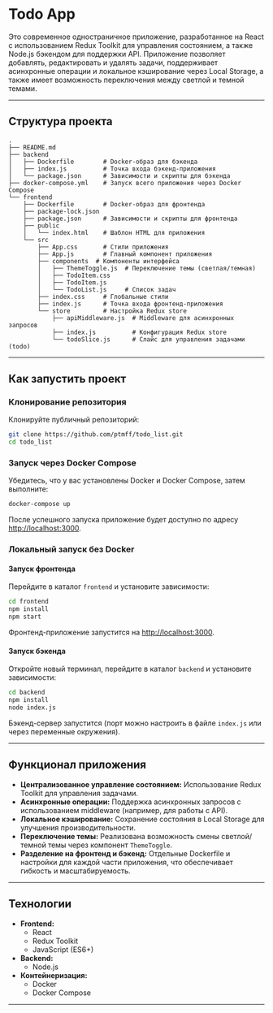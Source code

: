 # Todo App

Это современное одностраничное приложение, разработанное на React с использованием Redux Toolkit для управления состоянием, а также Node.js бэкендом для поддержки API. Приложение позволяет добавлять, редактировать и удалять задачи, поддерживает асинхронные операции и локальное кэширование через Local Storage, а также имеет возможность переключения между светлой и темной темами.

---

## Структура проекта

```
.
├── README.md
├── backend
│   ├── Dockerfile        # Docker-образ для бэкенда
│   ├── index.js          # Точка входа бэкенд-приложения
│   └── package.json      # Зависимости и скрипты для бэкенда
├── docker-compose.yml    # Запуск всего приложения через Docker Compose
└── frontend
    ├── Dockerfile        # Docker-образ для фронтенда
    ├── package-lock.json
    ├── package.json      # Зависимости и скрипты для фронтенда
    ├── public
    │   └── index.html    # Шаблон HTML для приложения
    └── src
        ├── App.css       # Стили приложения
        ├── App.js        # Главный компонент приложения
        ├── components  # Компоненты интерфейса
        │   ├── ThemeToggle.js  # Переключение темы (светлая/темная)
        │   ├── TodoItem.css
        │   ├── TodoItem.js
        │   └── TodoList.js     # Список задач
        ├── index.css     # Глобальные стили
        ├── index.js      # Точка входа фронтенд-приложения
        └── store         # Настройка Redux store
            ├── apiMiddleware.js  # Middleware для асинхронных запросов
            ├── index.js          # Конфигурация Redux store
            └── todoSlice.js      # Слайс для управления задачами (todo)
```

---

## Как запустить проект

### Клонирование репозитория

Клонируйте публичный репозиторий:

```bash
git clone https://github.com/ptmff/todo_list.git
cd todo_list
```

### Запуск через Docker Compose

Убедитесь, что у вас установлены Docker и Docker Compose, затем выполните:

```bash
docker-compose up
```

После успешного запуска приложение будет доступно по адресу [http://localhost:3000](http://localhost:3000).

### Локальный запуск без Docker

#### Запуск фронтенда

Перейдите в каталог `frontend` и установите зависимости:

```bash
cd frontend
npm install
npm start
```

Фронтенд-приложение запустится на [http://localhost:3000](http://localhost:3000).

#### Запуск бэкенда

Откройте новый терминал, перейдите в каталог `backend` и установите зависимости:

```bash
cd backend
npm install
node index.js
```

Бэкенд-сервер запустится (порт можно настроить в файле `index.js` или через переменные окружения).

---

## Функционал приложения

- **Централизованное управление состоянием:** Использование Redux Toolkit для управления задачами.
- **Асинхронные операции:** Поддержка асинхронных запросов с использованием middleware (например, для работы с API).
- **Локальное кэширование:** Сохранение состояния в Local Storage для улучшения производительности.
- **Переключение темы:** Реализована возможность смены светлой/темной темы через компонент `ThemeToggle`.
- **Разделение на фронтенд и бэкенд:** Отдельные Dockerfile и настройки для каждой части приложения, что обеспечивает гибкость и масштабируемость.

---

## Технологии

- **Frontend:**
  - React
  - Redux Toolkit
  - JavaScript (ES6+)
- **Backend:**
  - Node.js
- **Контейнеризация:**
  - Docker
  - Docker Compose

---
